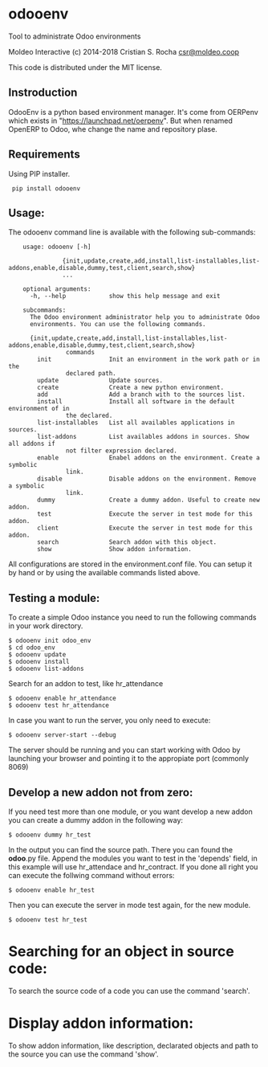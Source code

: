 # odooenv
Tool to administrate Odoo environments

Moldeo Interactive (c) 2014-2018
 Cristian S. Rocha
 csr@moldeo.coop

This code is distributed under the MIT license.

## Instroduction

OdooEnv is a python based environment manager. It's come from OERPenv which exists in "https://launchpad.net/oerpenv". But when renamed OpenERP to Odoo, whe change the name and repository plase.

## Requirements

Using PIP installer.

```
 pip install odooenv
```

## Usage:

The odooenv command line is available with the following sub-commands:


```
	usage: odooenv [-h]
		       
		       {init,update,create,add,install,list-installables,list-addons,enable,disable,dummy,test,client,search,show}
		       ...

	optional arguments:
	  -h, --help            show this help message and exit

	subcommands:
	  The Odoo environment administrator help you to administrate Odoo
	  environments. You can use the following commands.

	  {init,update,create,add,install,list-installables,list-addons,enable,disable,dummy,test,client,search,show}
				commands
	    init                Init an environment in the work path or in the
				declared path.
	    update              Update sources.
	    create              Create a new python environment.
	    add                 Add a branch with to the sources list.
	    install             Install all software in the default environment of in
				the declared.
	    list-installables   List all availables applications in sources.
	    list-addons         List availables addons in sources. Show all addons if
				not filter expression declared.
	    enable              Enabel addons on the environment. Create a symbolic
				link.
	    disable             Disable addons on the environment. Remove a symbolic
				link.
	    dummy               Create a dummy addon. Useful to create new addon.
	    test                Execute the server in test mode for this addon.
	    client              Execute the server in test mode for this addon.
	    search              Search addon with this object.
	    show                Show addon information.
```
   

All configurations are stored in the environment.conf file. You can setup it by hand or by using the available commands listed above.

## Testing a module:

To create a simple Odoo instance you need to run the following commands in your work directory.

```
$ odooenv init odoo_env
$ cd odoo_env
$ odooenv update
$ odooenv install
$ odooenv list-addons
```

Search for an addon to test, like hr_attendance

```
$ odooenv enable hr_attendance
$ odooenv test hr_attendance
```

In case you want to run the server, you only need to execute:

```
$ odooenv server-start --debug
```

The server should be running and you can start working with Odoo by launching your browser and pointing it to the appropiate port (commonly 8069)

## Develop a new addon not from zero:

If you need test more than one module, or you want develop a new addon you can create a dummy addon in the following way:

```
$ odooenv dummy hr_test
```

In the output you can find the source path. There you can found the __odoo__.py file. Append the modules you want to test in the 'depends' field, in this example will use hr_attendace and hr_contract. If you done all right you can execute the follwing command without errors:

```
$ odooenv enable hr_test
```

Then you can execute the server in mode test again, for the new module.

```
$ odooenv test hr_test
```

# Searching for an object in source code:

To search the source code of a code you can use the command 'search'.

# Display addon information:

To show addon information, like description, declarated objects and path to the source you can use the command 'show'.


